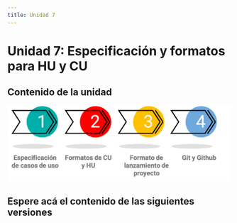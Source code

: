 ```yaml
---
title: Unidad 7
---
```

# Unidad 7: Especificación y formatos para HU y CU

## Contenido de la unidad

<img src="images/contenidoU7.png"/>

## Espere acá el contenido de las siguientes versiones